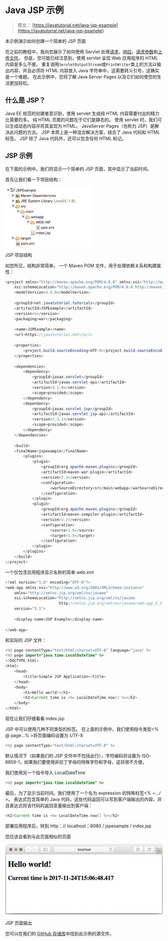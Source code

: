 # Java JSP 示例

> 原文： [https://javatutorial.net/java-jsp-example](https://javatutorial.net/java-jsp-example)

本示例演示如何创建一个简单的 JSP 页面

在之前的教程中，我向您展示了如何使用 Servlet 处理[请求](https://javatutorial.net/java-servlet-example)，[响应](https://javatutorial.net/java-servlet-post-example)，[请求参数](https://javatutorial.net/servlet-request-info-example)和[上传文件](https://javatutorial.net/java-servlet-file-upload)。 但是，您可能已经注意到，使用 servlet 呈现 Web 应用程序的 HTML 内容是多么不便。 重复调用`ServletOutputStream`或`PrintWriter`类上的方法以输出内容，并且必须将 HTML 内容放入 Java 字符串中，这需要转义引号，这确实是一个难题。 在此示例中，您将了解 Java Server Pages 以及它们如何使您的生活更加轻松。

## 什么是 JSP？

Java EE 规范的创建者意识到，使用 servlet 生成纯 HTML 内容需要付出的精力比需要的多。 纯 HTML 页面的问题在于它们是静态的。 使用 servlet 时，我们可以生成动态内容并将其呈现为 HTML。 JavaServer Pages（也称为 JSP）是解决此问题的方法。 JSP 本质上是一种混合解决方案，结合了 Java 代码和 HTML 标签。 JSP 除了 Java 代码外，还可以包含任何 HTML 标记。

## JSP 示例

在下面的示例中，我们将显示一个简单的 JSP 页面，其中显示了当前时间。

首先让我们看一下项目结构：

![JSP project structure](img/b49890a08d0df4d0daaa8d704a4ee8ca.jpg)

JSP 项目结构

如您所见，结构非常简单。 一个 Maven POM 文件，用于处理依赖关系和构建属性：

```java
<project xmlns="http://maven.apache.org/POM/4.0.0" xmlns:xsi="http://www.w3.org/2001/XMLSchema-instance" 
	xsi:schemaLocation="http://maven.apache.org/POM/4.0.0 http://maven.apache.org/xsd/maven-4.0.0.xsd">
	<modelVersion>4.0.0</modelVersion>

	<groupId>net.javatutorial.tutorials</groupId>
	<artifactId>JSPExample</artifactId>
	<version>1</version>
	<packaging>war</packaging>

 	<name>JSPExample</name>
 	<url>https://javatutorial.net</url>

 	<properties>
		<project.build.sourceEncoding>UTF-8</project.build.sourceEncoding>
	</properties>

	<dependencies>
		<dependency>
			<groupId>javax.servlet</groupId>
			<artifactId>javax.servlet-api</artifactId>
			<version>3.1.0</version>
			<scope>provided</scope>
		</dependency>
		<dependency>
			<groupId>javax.servlet.jsp</groupId>
			<artifactId>javax.servlet.jsp-api</artifactId>
			<version>2.3.1</version>
			<scope>provided</scope>
		</dependency>
	</dependencies>

	<build>
	<finalName>jspexample</finalName>
        <plugins>
            <plugin>
                <groupId>org.apache.maven.plugins</groupId>
                <artifactId>maven-war-plugin</artifactId>
                <version>2.3</version>
                <configuration>
                    <warSourceDirectory>src/main/webapp</warSourceDirectory>
                </configuration>
            </plugin>
            <plugin>
                <groupId>org.apache.maven.plugins</groupId>
                <artifactId>maven-compiler-plugin</artifactId>
                <version>3.1</version>
                <configuration>
                    <source>1.8</source>
                    <target>1.8</target>
                </configuration>
            </plugin>
        </plugins>
    </build>
</project>
```

一个仅包含应用程序显示名称的简单 web.xml

```java
<?xml version="1.0" encoding="UTF-8"?>
<web-app xmlns:xsi="http://www.w3.org/2001/XMLSchema-instance"
	xmlns="http://xmlns.jcp.org/xml/ns/javaee"
	xsi:schemaLocation="http://xmlns.jcp.org/xml/ns/javaee 
						http://xmlns.jcp.org/xml/ns/javaee/web-app_3_1.xsd"
	version="3.1">

	<display-name>JSP Example</display-name>

</web-app>
```

和实际的 JSP 文件：

```java
<%@ page contentType="text/html;charset=UTF-8" language="java" %>
<%@ page import="java.time.LocalDateTime" %>
<!DOCTYPE html>
<html>
	<head>
		<title>Simple JSP Application</title>
	</head>
	<body>
		<h1>Hello world!</h1>
		<h2>Current time is <%= LocalDateTime.now() %></h2>
	</body>
</html>
```

现在让我们仔细看看 index.jsp

JSP 中可以使用几种不同类型的标签。 在上面的示例中，我们使用指令类型&lt;% @ page…% &gt;将页面编码设置为 UTF-8

```java
<%@ page contentType="text/html;charset=UTF-8" %>
```

默认情况下（如果我们的 JSP 文件中不包括此行），字符编码将设置为 ISO-8859-1，如果我们要使用非拉丁字母的特殊字符和字母，这将很不方便。

我们使用另一个指令导入 LocalDateTime

```java
<%@ page import="java.time.LocalDateTime" %>
```

最后，为了显示当前时间，我们使用了一个名为 expression 的特殊标签&lt;% =…/ &gt;。 表达式包含简单的 Java 代码，这些代码返回可以写到客户端输出的内容，并且表达式将该代码的返回变量输出到客户端：

```java
<h2>Current time is <%= LocalDateTime.now() %></h2>
```

部署应用程序后，转到 http：// localhost：8080 / jspexample / index.jsp

您应该会看到与此页面相似的页面

![JSP page output](img/d4e6e47f37a2fb8761cf555f984c0025.jpg)

JSP 页面输出

您可以在我们的 [GitHub 存储库](https://github.com/JavaTutorialNetwork/Tutorials/tree/master/JSPExample)中找到此示例的源文件。
